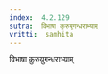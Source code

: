 ```yaml
---
index:  4.2.129
sutra:  विभाषा कुरुयुगन्धराभ्याम्
vritti:  samhita 
---
```


विभाषा कुरुयुगन्धराभ्याम्

